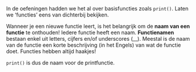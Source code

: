 In de oefeningen hadden we het al over basisfuncties zoals `print()`. Laten we ‘functies’ eens van dichterbij bekijken. 

Wanneer je een nieuwe functie leert, is het belangrijk om de **naam van een functie** te onthouden!
Iedere functie heeft een naam. **Functienamen** bestaan enkel uit letters, cijfers en/of underscores (\_\_). Meestal is de naam van de functie een korte beschrijving (in het Engels) van wat de functie doet. Functies hebben altijd haakjes!

`print()` is dus de naam voor de printfunctie. 